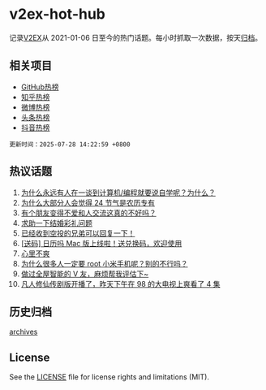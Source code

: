 # v2ex-hot-hub

 记录[V2EX](https://www.v2ex.com/)从 2021-01-06 日至今的热门话题。每小时抓取一次数据，按天[归档](archives)。
 
 ## 相关项目

- [GitHub热榜](https://github.com/lonnyzhang423/github-hot-hub)
- [知乎热榜](https://github.com/lonnyzhang423/zhihu-hot-hub)
- [微博热榜](https://github.com/lonnyzhang423/weibo-hot-hub)
- [头条热榜](https://github.com/lonnyzhang423/toutiao-hot-hub)
- [抖音热榜](https://github.com/lonnyzhang423/douyin-hot-hub)


 `更新时间：2025-07-28 14:22:59 +0800`

## 热议话题

1. [为什么永远有人在一谈到计算机/编程就要说自学呢？为什么？](https://www.v2ex.com/t/1148028)
1. [为什么大部分人会觉得 24 节气是农历专有](https://www.v2ex.com/t/1148014)
1. [有个朋友变得不爱和人交流这真的不好吗？](https://www.v2ex.com/t/1148055)
1. [求助一下结婚彩礼问题](https://www.v2ex.com/t/1148155)
1. [已经收到空投的兄弟可以回复一下！](https://www.v2ex.com/t/1148150)
1. [[送码] 日历吗 Mac 版上线啦！送兑换码，欢迎使用](https://www.v2ex.com/t/1148006)
1. [心里不爽](https://www.v2ex.com/t/1148093)
1. [为什么很多人一定要 root 小米手机呢？别的不行吗？](https://www.v2ex.com/t/1148148)
1. [做过全屋智能的 V 友，麻烦帮我评估下~](https://www.v2ex.com/t/1147992)
1. [凡人修仙传剧版开播了，昨天下午在 98 的大电视上爽看了 4 集](https://www.v2ex.com/t/1148109)

## 历史归档

[archives](archives)

## License

See the [LICENSE](LICENSE) file for license rights and limitations (MIT).
